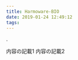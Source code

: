 ```yaml
---
title: Harmoware-BIO
date: 2019-01-24 12:49:12
tags:
---
```

.
<!-- more -->
内容の記載1
内容の記載2


